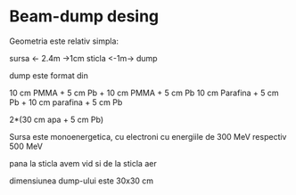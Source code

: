 # Beam-dump desing

Geometria este relativ simpla:

sursa <- 2.4m ->1cm sticla <-1m-> dump

dump este format din

10 cm PMMA + 5 cm Pb + 10 cm PMMA + 5 cm Pb
10 cm Parafina + 5 cm Pb + 10 cm parafina + 5 cm Pb

2*(30 cm apa + 5 cm Pb)

Sursa este monoenergetica, cu electroni cu energiile de 300 MeV respectiv 500 MeV

pana la sticla avem vid si de la sticla aer

dimensiunea dump-ului este 30x30 cm

